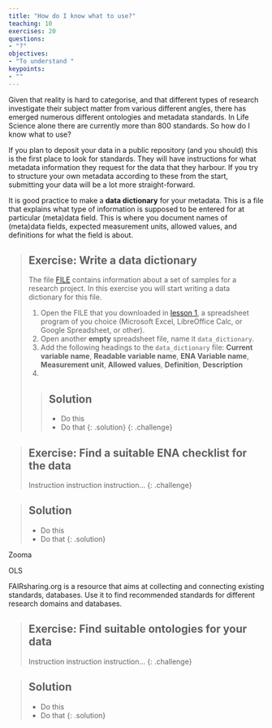 ```yaml
---
title: "How do I know what to use?"
teaching: 10
exercises: 20
questions:
- "?"
objectives:
- "To understand "
keypoints:
- ""
---
```


Given that reality is hard to categorise, and that different types of research investigate their subject matter from various different angles, there has emerged numerous different ontologies and metadata standards. In Life Science alone there are currently more than 800 standards. So how do I know what to use?

If you plan to deposit your data in a public repository (and you should) this is the first place to look for standards. They will have instructions for what metadata information they request for the data that they harbour. If you try to structure your own metadata according to these from the start, submitting your data will be a lot more straight-forward.

It is good practice to make a **data dictionary** for your metadata. This is a file that explains what type of information is supposed to be entered for at particular (meta)data field. This is where you document names of (meta)data fields, expected measurement units, allowed values, and definitions for what the field is about.

> ## Exercise: Write a data dictionary
>
> The file [FILE]() contains information about a set of samples for a research project. In this exercise you will start writing a data dictionary for this file.
> 1. Open the FILE that you downloaded in [lesson 1](01-what-is-the-problem), a spreadsheet program of you choice (Microsoft Excel, LibreOffice Calc, or Google Spreadsheet, or other).
> 2. Open another **empty** spreadsheet file, name it `data_dictionary`.
> 3. Add the following headings to the `data_dictionary` file:
> **Current variable name**, **Readable variable name**,	**ENA Variable name**,	**Measurement unit**,	**Allowed values**,	**Definition**,	**Description**
> 4.
>
>> ## Solution
>>
>> * Do this
>> * Do that
>> {: .solution}
{: .challenge}


> ## Exercise: Find a suitable ENA checklist for the data
>
> Instruction instruction instruction…
{: .challenge}

> ## Solution
>
> * Do this
> * Do that
{: .solution}

Zooma

OLS

FAIRsharing.org is a resource that aims at collecting and connecting existing standards, databases. Use it to find recommended standards for different research domains and databases.


> ## Exercise: Find suitable ontologies for your data
>
> Instruction instruction instruction…
{: .challenge}

> ## Solution
>
> * Do this
> * Do that
{: .solution}
